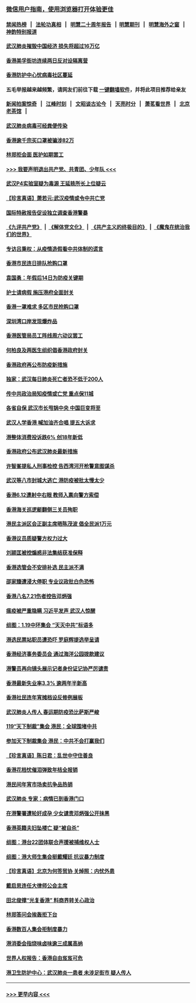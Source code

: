 ### [微信用户指南，使用浏览器打开体验更佳](https://github.com/gfw-breaker/banned-news1/blob/master/indexes/wechat-guide.md?t=0)
#### [禁闻热榜](热点新闻.md?t=0)  &nbsp;&nbsp;|&nbsp;&nbsp; [法轮功真相](https://github.com/gfw-breaker/truth/blob/master/README.md?t=0) &nbsp;&nbsp;|&nbsp;&nbsp; [明慧二十周年报告](https://github.com/gfw-breaker/mh-reports/blob/master/README.md?t=0) &nbsp;&nbsp;|&nbsp;&nbsp;[明慧期刊](https://github.com/gfw-breaker/mh-qikan) &nbsp;&nbsp;|&nbsp;&nbsp; [明慧海外之窗](https://github.com/gfw-breaker/mh-news/blob/master/README.md?t=0) &nbsp;&nbsp;|&nbsp;&nbsp; [神韵特别报道](https://github.com/gfw-breaker/mh-news/blob/master/shenyun.md?t=0)
#### [武汉肺炎摧毁中国经济 损失将超过16万亿](../pages/nsc415/n11839723.md?t=02031433) 
#### [香港美孚街坊连续两日反对设隔离营](../pages/nsc415/n11839962.md?t=02031433) 
#### [香港防护中心忧病毒社区蔓延](../pages/nsc415/n11839933.md?t=02031433) 
#### 五毛举报越来越频繁，请网友们前往下载 [一键翻墙软件](https://github.com/gfw-breaker/ssr-accounts)，并将此项目推荐给亲友
#### [新闻拍案惊奇](https://github.com/gfw-breaker/banned-news1/blob/master/pages/link4.md) &nbsp;&nbsp;|&nbsp;&nbsp; [江峰时刻](https://github.com/gfw-breaker/banned-news1/blob/master/pages/link4.md) &nbsp;&nbsp;|&nbsp;&nbsp; [文昭谈古论今](https://github.com/gfw-breaker/banned-news1/blob/master/pages/link4.md) &nbsp;&nbsp;|&nbsp;&nbsp; [天亮时分](https://github.com/gfw-breaker/banned-news1/blob/master/pages/link4.md) &nbsp;&nbsp;|&nbsp;&nbsp; [萧茗看世界](https://github.com/gfw-breaker/banned-news1/blob/master/pages/link4.md) &nbsp;&nbsp;|&nbsp;&nbsp; [北京老茶馆](https://github.com/gfw-breaker/banned-news1/blob/master/pages/link4.md) &nbsp;&nbsp;|&nbsp;&nbsp; 
#### [武汉肺炎病毒可经粪便传染](../pages/nsc415/n11839939.md?t=02031433) 
#### [香港逾千宗买口罩被骗涉82万](../pages/nsc415/n11839914.md?t=02031433) 
#### [林郑拒会面 医护如期罢工](../pages/nsc415/n11839892.md?t=02031433) 
#### [>>> 我要声明退出共产党、共青团、少年队 <<<](https://github.com/begood0513/goodnews/blob/master/quit/letter.md) 
#### [武汉P4实验室疑为毒源 王延轶所长上位疑云](../pages/nsc415/n11835543.md?t=02031433) 
#### [【珍言真语】萧若元:武汉疫情或令中共亡党](../pages/nsc415/n11829394.md?t=02031433) 
#### [国际特赦报告促设独立调查香港警暴](../pages/nsc415/n11833845.md?t=02031433) 
#### [《九评共产党》](https://github.com/begood0513/9ping.md/blob/master/README.md) &nbsp;|&nbsp; [《解体党文化》](../../../../jtdwh.md/blob/master/README.md)  &nbsp;|&nbsp; [《共产主义的终极目的》](../../../../gczydzjmd.md/blob/master/README.md) &nbsp;|&nbsp; [《魔鬼在统治我们的世界》](../../../../mgztzwmdsj.md/blob/master/README.md) 
#### [专访吕秉权：从疫情造假看中共体制的谎言](../pages/nsc415/n11833813.md?t=02031433) 
#### [香港市民连日排队抢购口罩](../pages/nsc415/n11833794.md?t=02031433) 
#### [袁国勇：年假后14日为防疫关键期](../pages/nsc415/n11831088.md?t=02031433) 
#### [护士请病假 施压港府全面封关](../pages/nsc415/n11831030.md?t=02031433) 
#### [香港一罩难求 多区市民抢购口罩](../pages/nsc415/n11831002.md?t=02031433) 
#### [深圳湾口岸发现爆炸品](../pages/nsc415/n11828802.md?t=02031433) 
#### [香港医管局员工阵线周六动议罢工](../pages/nsc415/n11828762.md?t=02031433) 
#### [何柏良及两医生组织倡香港政府封关](../pages/nsc415/n11828749.md?t=02031433) 
#### [香港政府再公布防疫新措施](../pages/nsc415/n11828716.md?t=02031433) 
#### [独家：武汉每日肺炎死亡者恐不低于200人](../pages/nsc415/n11828240.md?t=02031433) 
#### [传中共政治局知疫情或亡党 重点保11城](../pages/nsc415/n11828145.md?t=02031433) 
#### [各省自保 武汉市长甩锅中央 中国巨变将至](../pages/nsc415/n11828021.md?t=02031433) 
#### [武汉人学香港 喊加油齐合唱 提五大诉求](../pages/nsc415/n11827046.md?t=02031433) 
#### [港整体消费投诉跌6% 创18年新低](../pages/nsc415/n11817280.md?t=02031433) 
#### [香港政府公布武汉肺炎最新措施](../pages/nsc415/n11817152.md?t=02031433) 
#### [许智峯提私人刑事检控 告西湾河开枪警意图谋杀](../pages/nsc415/n11817132.md?t=02031433) 
#### [武汉等八市封城大逃亡 港防疫被批太慢太少](../pages/nsc415/n11817058.md?t=02031433) 
#### [香港6.12遭射中右眼 教师入禀向警方索偿](../pages/nsc415/n11814678.md?t=02031433) 
#### [香港海关巡逻艇翻侧三关员殉职](../pages/nsc415/n11814604.md?t=02031433) 
#### [港民主派区会正副主席晤陈茂波 倡全民派1万元](../pages/nsc415/n11814582.md?t=02031433) 
#### [香港议员质疑警方权力过大](../pages/nsc415/n11814560.md?t=02031433) 
#### [刘颕匡被控煽惑非法集结获准保释](../pages/nsc415/n11811727.md?t=02031433) 
#### [香港选管会不安排补选 民主派不满](../pages/nsc415/n11811691.md?t=02031433) 
#### [邵家臻遭浸大停职 专业议政批白色恐怖](../pages/nsc415/n11811670.md?t=02031433) 
#### [香港八名7.21伤者控告邓炳强](../pages/nsc415/n11811623.md?t=02031433) 
#### [瘟疫被严重隐瞒 习近平发声 武汉人惊醒](../pages/nsc415/n11811186.md?t=02031433) 
#### [组图：1.19中环集会 “天灭中共”标语多](../pages/nsc415/n11809514.md?t=02031433) 
#### [港选民票站职员遭恐吓 罗庭辉提选举呈请](../pages/nsc415/n11808914.md?t=02031433) 
#### [香港经济事务委员会 通过海洋公园拨款建议](../pages/nsc415/n11808906.md?t=02031433) 
#### [港警员再向镜头展示记者身份证记协严厉谴责](../pages/nsc415/n11808888.md?t=02031433) 
#### [香港最新失业率3.3% 逾两年半新高](../pages/nsc415/n11808887.md?t=02031433) 
#### [香港社民连年宵摊档设反修例展板](../pages/nsc415/n11808857.md?t=02031433) 
#### [武汉肺炎人传人 春运期防疫恐比萨斯严峻](../pages/nsc415/n11808739.md?t=02031433) 
#### [119“天下制裁”集会 港民：全球围堵中共](../pages/nsc415/n11806318.md?t=02031433) 
#### [参加天下制裁集会 港民：中共不会打赢我们](../pages/nsc415/n11806596.md?t=02031433) 
#### [【珍言真语】陈日君：乱世中守住善良](../pages/nsc415/n11806247.md?t=02031433) 
#### [香港花档忧催泪弹致年桔全报销](../pages/nsc415/n11806130.md?t=02031433) 
#### [港民间年宵市场卖抗争品热销](../pages/nsc415/n11806073.md?t=02031433) 
#### [武汉肺炎 专家：病情已到香港门口](../pages/nsc415/n11806020.md?t=02031433) 
#### [在港警署遭轮奸成孕 少女谴责邓炳强公开抹黑](../pages/nsc415/n11805981.md?t=02031433) 
#### [香港英籍夫妇坠楼亡 疑“被自杀”](../pages/nsc415/n11805937.md?t=02031433) 
#### [组图：港台22团体联合声援被捕维权人士](../pages/nsc415/n11801834.md?t=02031433) 
#### [组图：港大师生集会挺戴耀廷 抗议暴力制度](../pages/nsc415/n11799298.md?t=02031433) 
#### [【珍言真语】北京为何签贸协 关焯照：内忧外患](../pages/nsc415/n11799790.md?t=02031433) 
#### [戴启思连任大律师公会主席](../pages/nsc415/n11799306.md?t=02031433) 
#### [田北俊撑“光复香港” 料商界转关心政治](../pages/nsc415/n11799287.md?t=02031433) 
#### [林郑答问会挨轰拒下台](../pages/nsc415/n11799261.md?t=02031433) 
#### [香港数百人集会拒制度暴力](../pages/nsc415/n11796941.md?t=02031433) 
#### [港消委会指烧味卤味逾三成属高纳](../pages/nsc415/n11796815.md?t=02031433) 
#### [世界人权报告：香港自由岌岌可危](../pages/nsc415/n11796873.md?t=02031433) 
#### [港卫生防护中心：武汉肺炎一患者 未涉足街市 疑人传人](../pages/nsc415/n11796789.md?t=02031433) 

----
#### [ >>> 更早内容 <<< ](../indexes/nsc415-earlier.md)
